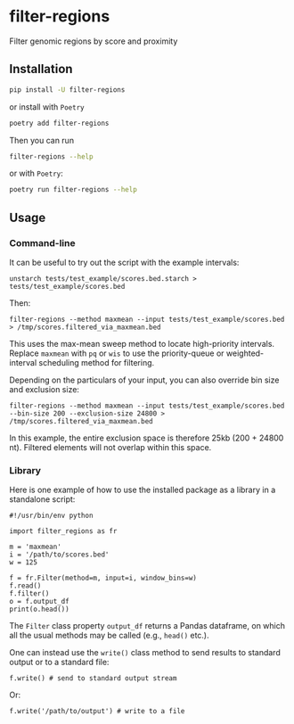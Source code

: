 # filter-regions

Filter genomic regions by score and proximity

## Installation

```bash
pip install -U filter-regions
```

or install with `Poetry`

```bash
poetry add filter-regions
```

Then you can run

```bash
filter-regions --help
```

or with `Poetry`:

```bash
poetry run filter-regions --help
```

## Usage

### Command-line

It can be useful to try out the script with the example intervals:

```
unstarch tests/test_example/scores.bed.starch > tests/test_example/scores.bed
```

Then:

```
filter-regions --method maxmean --input tests/test_example/scores.bed > /tmp/scores.filtered_via_maxmean.bed
```

This uses the max-mean sweep method to locate high-priority intervals. Replace `maxmean` with `pq` or `wis` to use the priority-queue or weighted-interval scheduling method for filtering.

Depending on the particulars of your input, you can also override bin size and exclusion size:

```
filter-regions --method maxmean --input tests/test_example/scores.bed --bin-size 200 --exclusion-size 24800 > /tmp/scores.filtered_via_maxmean.bed
```

In this example, the entire exclusion space is therefore 25kb (200 + 24800 nt). Filtered elements will not overlap within this space.

### Library 

Here is one example of how to use the installed package as a library in a standalone script:

```
#!/usr/bin/env python

import filter_regions as fr

m = 'maxmean'
i = '/path/to/scores.bed'
w = 125

f = fr.Filter(method=m, input=i, window_bins=w)
f.read()
f.filter()
o = f.output_df
print(o.head())
```

The `Filter` class property `output_df` returns a Pandas dataframe, on which all the usual methods may be called (e.g., `head()` etc.).

One can instead use the `write()` class method to send results to standard output or to a standard file:

```
f.write() # send to standard output stream
```

Or:

```
f.write('/path/to/output') # write to a file
```